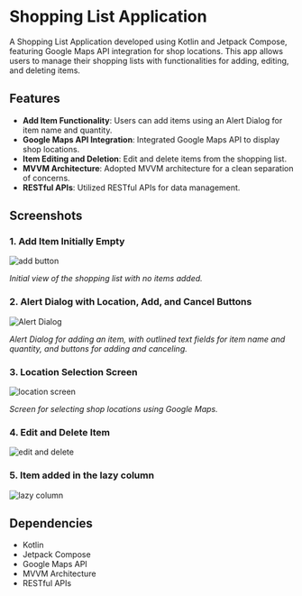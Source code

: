 # Shopping List Application

A Shopping List Application developed using Kotlin and Jetpack Compose, featuring Google Maps API integration for shop locations. This app allows users to manage their shopping lists with functionalities for adding, editing, and deleting items.

## Features

- **Add Item Functionality**: Users can add items using an Alert Dialog for item name and quantity.
- **Google Maps API Integration**: Integrated Google Maps API to display shop locations.
- **Item Editing and Deletion**: Edit and delete items from the shopping list.
- **MVVM Architecture**: Adopted MVVM architecture for a clean separation of concerns.
- **RESTful APIs**: Utilized RESTful APIs for data management.

## Screenshots

### 1. Add Item Initially Empty
![add button](https://github.com/user-attachments/assets/0e050044-d1ca-49e4-b040-18d2848c8ed2)

*Initial view of the shopping list with no items added.*

### 2. Alert Dialog with Location, Add, and Cancel Buttons
![Alert Dialog](https://github.com/user-attachments/assets/fe39835c-93e7-4deb-863d-5c5ef44d35a8)

*Alert Dialog for adding an item, with outlined text fields for item name and quantity, and buttons for adding and canceling.*

### 3. Location Selection Screen

![location screen](https://github.com/user-attachments/assets/8beef482-55c9-4fb3-8629-9865448c6519)


*Screen for selecting shop locations using Google Maps.*

### 4. Edit and Delete Item
![edit and delete](https://github.com/user-attachments/assets/7bedd40a-270d-4fe6-a8aa-a1431eda6e04)


### 5. Item added in the lazy column

![lazy column](https://github.com/user-attachments/assets/2dc76e54-4387-43fe-8d01-bc998d7988f3)


## Dependencies

- Kotlin
- Jetpack Compose
- Google Maps API
- MVVM Architecture
- RESTful APIs
